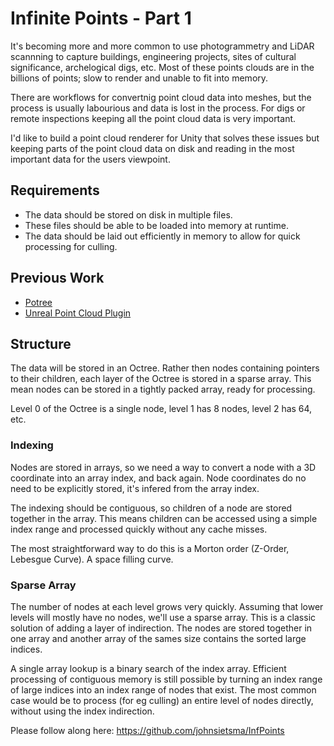 # Infinite Points - Part 1

It's becoming more and more common to use photogrammetry and LiDAR scannning to capture buildings, engineering projects, sites of cultural significance, archelogical digs, etc. Most of these points clouds are in the billions of points; slow to render and unable to fit into memory.

There are workflows for convertnig point cloud data into meshes, but the process is usually labourious and data is lost in the process. For digs or remote inspections keeping all the point cloud data is very important.

I'd like to build a point cloud renderer for Unity that solves these issues but keeping parts of the point cloud data on disk and reading in the most important data for the users viewpoint.

## Requirements

* The data should be stored on disk in multiple files.
* These files should be able to be loaded into memory at runtime.
* The data should be laid out efficiently in memory to allow for quick processing for culling.

## Previous Work

* [Potree](http://www.potree.org/)
* [Unreal Point Cloud Plugin](https://pointcloudplugin.com/)

## Structure

The data will be stored in an Octree. Rather then nodes containing pointers to their children, each layer of the Octree is stored in a sparse array. This mean nodes can be stored in a tightly packed array, ready for processing.

Level 0 of the Octree is a single node, level 1 has 8 nodes, level 2 has 64, etc.

### Indexing

Nodes are stored in arrays, so we need a way to convert a node with a 3D coordinate into an array index, and back again. Node coordinates do no need to be explicitly stored, it's infered from the array index.

The indexing should be contiguous, so children of a node are stored together in the array. This means children can be accessed using a simple index range and processed quickly without any cache misses.

The most straightforward way to do this is a Morton order (Z-Order, Lebesgue Curve). A space filling curve.

### Sparse Array

The number of nodes at each level grows very quickly. Assuming that lower levels will mostly have no nodes, we'll use a sparse array. This is a classic solution of adding a layer of indirection. The nodes are stored together in one array and another array of the sames size contains the sorted large indices.

A single array lookup is a binary search of the index array. Efficient processing of contiguous memory is still possible by turning an index range of large indices into an index range of nodes that exist. The most common case would be to process (for eg culling) an entire level of nodes directly, without using the index indirection.


Please follow along here: https://github.com/johnsietsma/InfPoints
